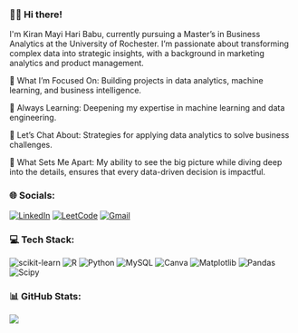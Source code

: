 ### 👋🏼 Hi there!
I'm Kiran Mayi Hari Babu, currently pursuing a Master’s in Business Analytics at the University of Rochester. I’m passionate about transforming complex data into strategic insights, with a background in marketing analytics and product management.

🔭 What I’m Focused On: Building projects in data analytics, machine learning, and business intelligence.

🌱 Always Learning: Deepening my expertise in machine learning and data engineering.

💬 Let’s Chat About: Strategies for applying data analytics to solve business challenges.

💎 What Sets Me Apart: My ability to see the big picture while diving deep into the details, ensures that every data-driven decision is impactful.

### 🌐 Socials:
[![LinkedIn](https://img.shields.io/badge/LinkedIn-%230077B5.svg?logo=linkedin&logoColor=white)](https://www.linkedin.com/in/kiran-mayi/)
[![LeetCode](https://img.shields.io/badge/LeetCode-000000?style=for-the-badge&logo=LeetCode&logoColor=)](https://leetcode.com/u/kiranmayi1998/)
[![Gmail](https://img.shields.io/badge/Gmail--informational?style=social&logo=gmail)](kiranmayi1998@gmail.com)

### 💻 Tech Stack:
![scikit-learn](https://img.shields.io/badge/scikit--learn-%23F7931E.svg?style=flat&logo=scikit-learn&logoColor=white) ![R](https://img.shields.io/badge/r-%23276DC3.svg?style=flat&logo=r&logoColor=white) ![Python](https://img.shields.io/badge/python-3670A0?style=flat&logo=python&logoColor=ffdd54) ![MySQL](https://img.shields.io/badge/mysql-4479A1.svg?style=flat&logo=mysql&logoColor=white) ![Canva](https://img.shields.io/badge/Canva-%2300C4CC.svg?style=flat&logo=Canva&logoColor=white) ![Matplotlib](https://img.shields.io/badge/Matplotlib-%23ffffff.svg?style=flat&logo=Matplotlib&logoColor=black) ![Pandas](https://img.shields.io/badge/pandas-%23150458.svg?style=flat&logo=pandas&logoColor=white) ![Scipy](https://img.shields.io/badge/SciPy-%230C55A5.svg?style=flat&logo=scipy&logoColor=%white)

### 📊 GitHub Stats:
![](https://github-readme-stats.vercel.app/api/top-langs/?username=kiranmayi5&theme=discord_old_blurple&hide_border=true&include_all_commits=false&count_private=false&layout=compact)

<!-- Proudly created with GPRM ( https://gprm.itsvg.in ) -->
